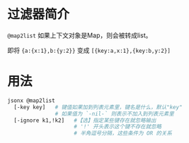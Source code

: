过滤器简介
======= 

`@map2list` 如果上下文对象是Map，则会被转成list。

即将 `{a:{x:1},b:{y:2}}` 变成 `[{key:a,x:1},{key:b,y:2}]`
    

用法
=======

```bash
jsonx @map2list
  [-key key]   # 键值如果加到列表元素里，键名是什么，默认"key"
               # 如果值为 `-nil-` 则表示不加入到列表元素里
  [-ignore k1,!k2]   #【选】指定某些键存在就忽略输出
                     # '!' 开头表示这个键不存在就忽略
                     # 半角逗号分隔，这些条件为 OR 的关系
```

